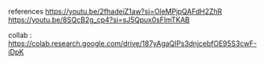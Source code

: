 references
https://youtu.be/2fhadeiZ1aw?si=OleMPjpQAFdH2ZhR
https://youtu.be/8SQcB2g_cp4?si=sJ5Qpux0sFImTKAB

collab : https://colab.research.google.com/drive/187yAgaQIPs3dnjcebfOE95S3cwF-iDpK
